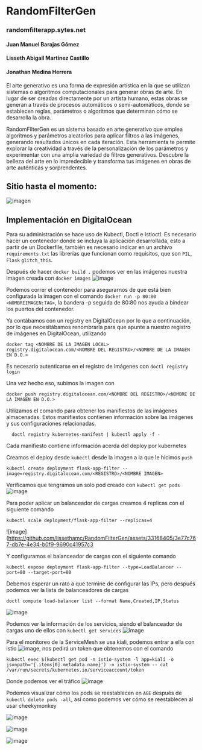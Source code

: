 # RandomFilterGen

### randomfilterapp.sytes.net

#### Juan Manuel Barajas Gómez
#### Lisseth Abigail Martínez Castillo
#### Jonathan Medina Herrera

El arte generativo es una forma de expresión artística en la que se utilizan sistemas o algoritmos computacionales para generar obras de arte. En lugar de ser creadas directamente por un artista humano, estas obras se generan a través de procesos automáticos o semi-automáticos, donde se establecen reglas, parámetros o algoritmos que determinan cómo se desarrolla la obra.

RandomFilterGen es un sistema basado en arte generativo que emplea algoritmos y parámetros aleatorios para aplicar filtros a las imágenes, generando resultados únicos en cada iteración. Esta herramienta te permite explorar la creatividad a través de la personalización de los parámetros y experimentar con una amplia variedad de filtros generativos. Descubre la belleza del arte en lo impredecible y transforma tus imágenes en obras de arte auténticas y sorprendentes.

## Sitio hasta el momento:
![imagen](https://github.com/lissethamc/RandomFilterGen/assets/101375005/2bf948b8-f999-449f-8284-f2b78676accc)

## Implementación en DigitalOcean

Para su administración se hace uso de Kubectl, Doctl e Istioctl.
Es necesario hacer un contenedor donde se incluya la aplicación desarrollada, esto a partir de un Dockerfile, también es necesario indicar en un archivo `requirements.txt` las librerías que funcionan como requisitos, que son `PIL`, `Flask` `glitch_this`.

Después de hacer `docker build .` podemos ver en las imágenes nuestra imagen creada con `docker images`
![image](https://github.com/lissethamc/RandomFilterGen/assets/33168405/5d28d23b-b0a8-4577-a1fa-735c736d5b29)

Podemos correr el contenedor para asegurarnos de que está bien configurada la imagen con el comando `docker run -p 80:80 <NOMBREIMAGEN:TAG>`, la bandera -p seguida de 80:80 nos ayuda a bindear los puertos del contenedor.

Ya contábamos con un registry en DigitalOcean por lo que a continuación, por lo que necesitábamos renombrarla para que apunte a nuestro registro de imágenes en DigitalOcean, utilizando
```shell
docker tag <NOMBRE DE LA IMAGEN LOCAL> registry.digitalocean.com/<NOMBRE DEL REGISTRO>/<NOMBRE DE LA IMAGEN EN D.O.>
```
Es necesario autenticarse en el registro de imágenes con `doctl registry login`

Una vez hecho eso, subimos la imagen con
```shell
docker push registry.digitalocean.com/<NOMBRE DEL REGISTRO>/<NOMBRE DE LA IMAGEN EN D.O.>
```
Utilizamos el comando para obtener los manifiestos de las imágenes almacenadas. Estos manifiestos contienen información sobre las imágenes y sus configuraciones relacionadas.
```shell
  doctl registry kubernetes-manifest | kubectl apply -f -
```
Cada manifiesto contiene información acerda del deploy por kubernetes

Creamos el deploy desde `kubectl` desde la imagen a la que le hicimos `push`

```shell
kubectl create deployment flask-app-filter --image=registry.digitalocean.com/<REGISTRO>/<NOMBRE IMAGEN>
```
Verificamos que tengramos un solo pod creado con `kubectl get pods`
![image](https://github.com/lissethamc/RandomFilterGen/assets/33168405/c787fae3-69f3-4c2a-9f6b-d745f18eedf2)

Para poder aplicar un balanceador de cargas creamos 4 replicas con el siguiente comando

```shell
kubectl scale deployment/flask-app-filter --replicas=4
```
![image](https://github.com/lissethamc/RandomFilterGen/assets/33168405/3e77c767-db7e-4e34-b0f9-9690c41957c3

Y configuramos el balanceador de cargas con el siguiente comando

```shell
kubectl expose deployment flask-app-filter --type=LoadBalancer --port=80 --target-port=80
```
Debemos esperar un rato a que termine de configurar las IPs, pero después podemos ver la lista de balanceadores de cargas
```shell
doctl compute load-balancer list --format Name,Created,IP,Status
```
![image](https://github.com/lissethamc/RandomFilterGen/assets/33168405/c50f8dca-fb76-466d-880a-68d28e8ce7f4)

Podemos ver la información de los servicios, siendo el balanceador de cargas uno de ellos con `kubectl get services`
![image](https://github.com/lissethamc/RandomFilterGen/assets/33168405/aac75554-c8ed-4b1a-8bfa-9f832a8ea149)

Para el monitoreo de la ServiceMesh se usa kiali, podemos entrar a ella con istio
![image](https://github.com/lissethamc/RandomFilterGen/assets/33168405/f0c789f6-8963-4f13-9885-aa304a059326), nos pedirá un token que obtenemos con el comando
```shell
kubectl exec $(kubectl get pod -n istio-system -l app=kiali -o jsonpath='{.items[0].metadata.name}') -n istio-system -- cat /var/run/secrets/kubernetes.io/serviceaccount/token
```

Donde podemos ver el tráfico
![image](https://github.com/lissethamc/RandomFilterGen/assets/33168405/d029c9f2-2357-4141-826f-ecceb941ec86)

Podemos visualizar cómo los pods se reestablecen en `AGE` después de `kubectl delete pods -all`, así como podemos ver cómo se reestablecen al usar cheekymonkey

![image](https://github.com/lissethamc/RandomFilterGen/assets/33168405/c7cdd092-6455-44e5-b524-05d43cdca50a)

![image](https://github.com/lissethamc/RandomFilterGen/assets/33168405/3c807c57-7a79-4254-aba2-89a1b733eabe)

![image](https://github.com/lissethamc/RandomFilterGen/assets/33168405/883de62b-2cad-41b9-994d-3501190cd02c)

